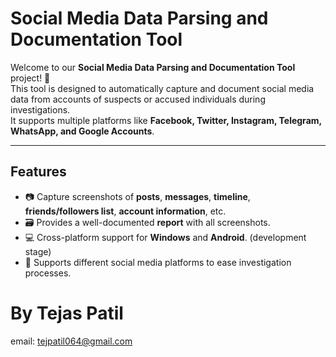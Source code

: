# Social Media Data Parsing and Documentation Tool

Welcome to our **Social Media Data Parsing and Documentation Tool** project! 🚀  
This tool is designed to automatically capture and document social media data from accounts of suspects or accused individuals during investigations.  
It supports multiple platforms like **Facebook, Twitter, Instagram, Telegram, WhatsApp, and Google Accounts**.

---

## Features

- 📷 Capture screenshots of **posts**, **messages**, **timeline**, **friends/followers list**, **account information**, etc.
- 🗃️ Provides a well-documented **report** with all screenshots.
- 💻 Cross-platform support for **Windows** and **Android**. (development stage)
- 🔄 Supports different social media platforms to ease investigation processes.


# By Tejas Patil 
email: tejpatil064@gmail.com
